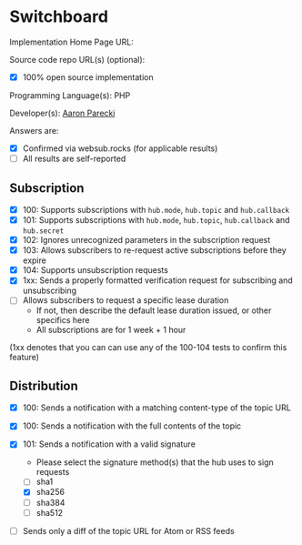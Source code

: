 # Switchboard

Implementation Home Page URL: 

Source code repo URL(s) (optional):
* [x] 100% open source implementation

Programming Language(s): PHP

Developer(s): [Aaron Parecki](https://aaronparecki.com)

Answers are:
* [x] Confirmed via websub.rocks (for applicable results)
* [ ] All results are self-reported

## Subscription

* [x] 100: Supports subscriptions with `hub.mode`, `hub.topic` and `hub.callback`
* [x] 101: Supports subscriptions with `hub.mode`, `hub.topic`, `hub.callback` and `hub.secret`
* [x] 102: Ignores unrecognized parameters in the subscription request
* [x] 103: Allows subscribers to re-request active subscriptions before they expire
* [x] 104: Supports unsubscription requests
* [x] 1xx: Sends a properly formatted verification request for subscribing and unsubscribing
* [ ] Allows subscribers to request a specific lease duration
  * If not, then describe the default lease duration issued, or other specifics here
  * All subscriptions are for 1 week + 1 hour

(1xx denotes that you can can use any of the 100-104 tests to confirm this feature)

## Distribution

* [x] 100: Sends a notification with a matching content-type of the topic URL
* [x] 100: Sends a notification with the full contents of the topic
* [x] 101: Sends a notification with a valid signature
  * Please select the signature method(s) that the hub uses to sign requests
  * [ ] sha1
  * [x] sha256
  * [ ] sha384
  * [ ] sha512
* [ ] Sends only a diff of the topic URL for Atom or RSS feeds

